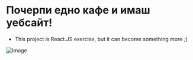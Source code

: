 # Почерпи едно кафе и имаш уебсайт!
- This project is React.JS exercise, but it can become something more ;) 

![image](https://github.com/NinaNikolova/sitemine-react/assets/40785979/797f698e-7b27-4374-91c7-1d7f23ffbd93)
